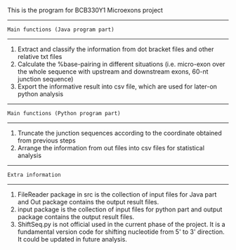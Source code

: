 This is the program for BCB330Y1 Microexons project

-------------------------------------------------------
    Main functions (Java program part)
-------------------------------------------------------
1. Extract and classify the information from dot bracket files and 
    other relative txt files
2. Calculate the %base-pairing in different situations (i.e. micro-exon 
    over the whole sequence with upstream and downstream exons, 
    60-nt junction sequence)
3. Export the informative result into csv file, which are used for later-on 
    python analysis
    
-------------------------------------------------------
    Main functions (Python program part)
-------------------------------------------------------
1. Truncate the junction sequences according to the coordinate obtained from 
    previous steps 
2. Arrange the information from out files into csv files for statistical analysis

-------------------------------------------------------
    Extra information
-------------------------------------------------------
1. FileReader package in src is the collection of input files for Java part and Out 
    package contains the output result files.
2. input package is the collection of input files for python part and output 
       package contains the output result files.
3. ShiftSeq.py is not official used in the current phase of the project. It is 
    a fundamental version code for shifting nucleotide from 5' to 3' direction.
    It could be updated in future analysis.